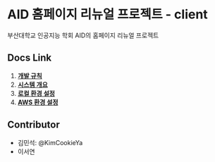 # AID 홈페이지 리뉴얼 프로젝트 - client

부산대학교 인공지능 학회 AID의 홈페이지 리뉴얼 프로젝트

## Docs Link

1. [**개발 규칙**](./docs/dev_rule.md)
2. [**시스템 개요**](./docs/system_architecture.md)
3. [**로컬 환경 설정**](./docs/local_setting.md)
4. [**AWS 환경 설정**](./docs/aws_setting.md)

## Contributor

- 김민석: @KimCookieYa
- 이서연
